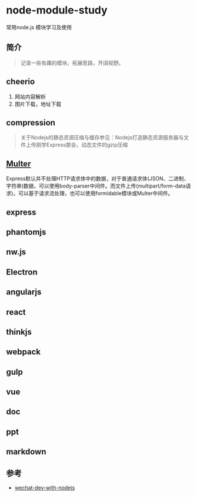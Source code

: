# node-module-study
常用node.js 模块学习及使用

## 简介
> 记录一些有趣的模块，拓展思路，开阔视野。

## cheerio
1. 网站内容解析
2. 图片下载，地址下载

## compression
> 关于Nodejs的静态资源压缩与缓存参见：Nodejs打造静态资源服务器与文件上传刚学Express那会，动态文件的gzip压缩

## [Multer](http://www.jb51.net/article/95488.htm)
Express默认并不处理HTTP请求体中的数据，对于普通请求体(JSON、二进制、字符串)数据，可以使用body-parser中间件。而文件上传(multipart/form-data请求)，可以基于请求流处理，也可以使用formidable模块或Multer中间件。

## express 


## phantomjs


## nw.js


## Electron

## angularjs

## react

## thinkjs

## webpack

## gulp 

## vue


## doc 

## ppt

## markdown

##

## 参考
- [wechat-dev-with-nodejs]( https://github.com/i5ting/wechat-dev-with-nodejs.git)

